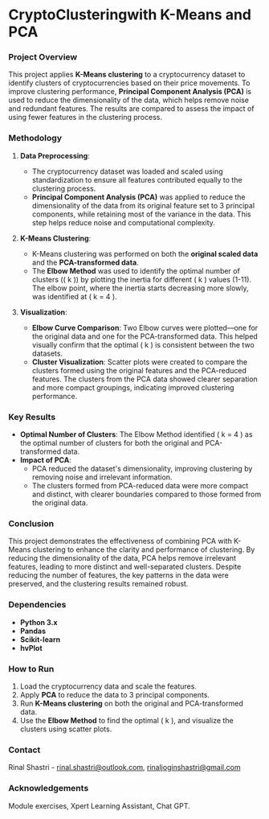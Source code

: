 # CryptoClusteringwith K-Means and PCA

### Project Overview
This project applies **K-Means clustering** to a cryptocurrency dataset to identify clusters of cryptocurrencies based on their price movements. To improve clustering performance, **Principal Component Analysis (PCA)** is used to reduce the dimensionality of the data, which helps remove noise and redundant features. The results are compared to assess the impact of using fewer features in the clustering process.

### Methodology

1. **Data Preprocessing**:
   - The cryptocurrency dataset was loaded and scaled using standardization to ensure all features contributed equally to the clustering process.
   - **Principal Component Analysis (PCA)** was applied to reduce the dimensionality of the data from its original feature set to 3 principal components, while retaining most of the variance in the data. This step helps reduce noise and computational complexity.

2. **K-Means Clustering**:
   - K-Means clustering was performed on both the **original scaled data** and the **PCA-transformed data**.
   - The **Elbow Method** was used to identify the optimal number of clusters (\( k \)) by plotting the inertia for different \( k \) values (1-11). The elbow point, where the inertia starts decreasing more slowly, was identified at \( k = 4 \).

3. **Visualization**:
   - **Elbow Curve Comparison**: Two Elbow curves were plotted—one for the original data and one for the PCA-transformed data. This helped visually confirm that the optimal \( k \) is consistent between the two datasets.
   - **Cluster Visualization**: Scatter plots were created to compare the clusters formed using the original features and the PCA-reduced features. The clusters from the PCA data showed clearer separation and more compact groupings, indicating improved clustering performance.

### Key Results
- **Optimal Number of Clusters**: The Elbow Method identified \( k = 4 \) as the optimal number of clusters for both the original and PCA-transformed data.
- **Impact of PCA**: 
  - PCA reduced the dataset's dimensionality, improving clustering by removing noise and irrelevant information.
  - The clusters formed from PCA-reduced data were more compact and distinct, with clearer boundaries compared to those formed from the original data.

### Conclusion
This project demonstrates the effectiveness of combining PCA with K-Means clustering to enhance the clarity and performance of clustering. By reducing the dimensionality of the data, PCA helps remove irrelevant features, leading to more distinct and well-separated clusters. Despite reducing the number of features, the key patterns in the data were preserved, and the clustering results remained robust.

### Dependencies
- **Python 3.x**
- **Pandas**
- **Scikit-learn**
- **hvPlot**

### How to Run
1. Load the cryptocurrency data and scale the features.
2. Apply **PCA** to reduce the data to 3 principal components.
3. Run **K-Means clustering** on both the original and PCA-transformed data.
4. Use the **Elbow Method** to find the optimal \( k \), and visualize the clusters using scatter plots.

### Contact
Rinal Shastri - rinal.shastri@outlook.com, rinaljoginshastri@gmail.com

### Acknowledgements
Module exercises, Xpert Learning Assistant, Chat GPT.
